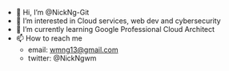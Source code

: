 - 👋 Hi, I’m @NickNg-Git
- 👀 I’m interested in Cloud services, web dev and cybersecurity
- 🌱 I’m currently learning Google Professional Cloud Architect
- 📫 How to reach me 
  - email: wmng13@gmail.com
  - twitter: @NickNgwm

<!---
NickNg-Git/NickNg-Git is a ✨ special ✨ repository because its `README.md` (this file) appears on your GitHub profile.
You can click the Preview link to take a look at your changes.
--->
